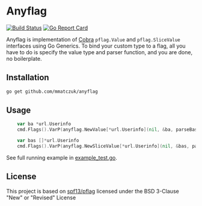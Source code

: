 # Anyflag

[![Build Status](https://github.com/mmatczuk/anyflag/actions/workflows/go.yml/badge.svg)](https://github.com/mmatczuk/anyflag/actions/workflows/go.yml)
[![Go Report Card](https://goreportcard.com/badge/github.com/mmatczuk/anyflag)](https://goreportcard.com/report/github.com/mmatczuk/anyflag)

Anyflag is implementation of [Cobra](https://github.com/spf13/cobra) `pflag.Value` and `pflag.SliceValue` interfaces using Go Generics.
To bind your custom type to a flag, all you have to do is specify the value type and parser function, and you are done, no boilerplate.  

## Installation

```bash
go get github.com/mmatczuk/anyflag
```

## Usage

```go
    var ba *url.Userinfo
    cmd.Flags().VarP(anyflag.NewValue[*url.Userinfo](nil, &ba, parseBasicAuth), "basic-auth", "", "basic auth")

    var bas []*url.Userinfo
    cmd.Flags().VarP(anyflag.NewSliceValue[*url.Userinfo](nil, &bas, parseBasicAuth), "basic-auth", "", "basic auth")
```

See full running example in [example_test.go](example_test.go).

## License

This project is based on [spf13/pflag](https://github.com/spf13/pflag) licensed under the BSD 3-Clause "New" or "Revised" License
